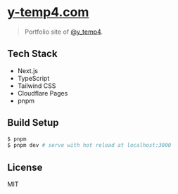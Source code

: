 # [y-temp4.com](https://y-temp4.com)

> Portfolio site of [@y_temp4](https://twitter.com/y_temp4).

## Tech Stack

- Next.js
- TypeScript
- Tailwind CSS
- Cloudflare Pages
- pnpm

## Build Setup

```sh
$ pnpm
$ pnpm dev # serve with hot reload at localhost:3000
```

## License

MIT
